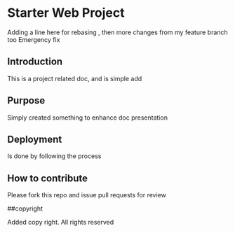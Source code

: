 # Starter Web Project

Adding a line here for rebasing , then more changes from my feature branch too Emergency fix

## Introduction

This is a project related doc, and is simple add

## Purpose

Simply created something to enhance doc presentation
## Deployment

 Is done by following the process
## How to contribute

Please fork this repo and issue pull requests for review

##copyright

Added copy right. All rights reserved
